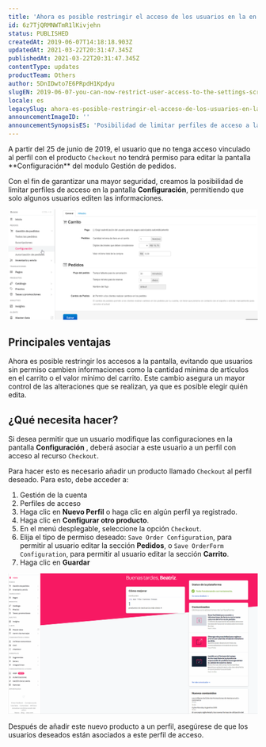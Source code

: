 ```yaml
---
title: 'Ahora es posible restringir el acceso de los usuarios en la en la pantalla de Configuración del módulo Gestión de Pedidos'
id: 6z7TjQRMNWTmR1lKivjehn
status: PUBLISHED
createdAt: 2019-06-07T14:18:18.903Z
updatedAt: 2021-03-22T20:31:47.345Z
publishedAt: 2021-03-22T20:31:47.345Z
contentType: updates
productTeam: Others
author: 5DnIDwto7E6PRpdH1Kpdyu
slugEN: 2019-06-07-you-can-now-restrict-user-access-to-the-settings-screen-on-the-orders
locale: es
legacySlug: ahora-es-posible-restringir-el-acceso-de-los-usuarios-en-la-en-la-pantalla
announcementImageID: ''
announcementSynopsisES: 'Posibilidad de limitar perfiles de acceso a la pantalla Confiuración'
---
```


<div class="alert alert-warning">
A partir del 25 de junio de 2019, el usuario que no tenga acceso vinculado al perfil con el producto <code>Checkout</code> no tendrá permiso para editar la pantalla **Configuración** del modulo Gestión de pedidos.
</div>

Con el fin de garantizar una mayor seguridad, creamos la posibilidad de limitar perfiles de acceso en la pantalla **Configuración**, permitiendo que solo algunos usuarios editen las informaciones.

![2019-06-07 17 24 38-Configuración.es](https://raw.githubusercontent.com/vtexdocs/help-center-content/refs/heads/main/docs/es/announcements/2019-06-07-ahora-es-posible-restringir-el-acceso-de-los-usuarios-en-la-en-la-pantalla_1.png)

## Principales ventajas

Ahora es posible restringir los accesos a la pantalla, evitando que usuarios sin permiso cambien informaciones como la cantidad mínima de artículos en el carrito o el valor mínimo del carrito. Este cambio asegura un mayor control de las alteraciones que se realizan, ya que es posible elegir quién edita.

## ¿Qué necesita hacer?

Si desea permitir que un usuario modifique las configuraciones en la pantalla **Configuración** , deberá asociar a este usuario a un perfil con acceso al recurso `Checkout`.

Para hacer esto es necesario añadir un producto llamado `Checkout` al perfil deseado. Para esto, debe acceder a:

 1. Gestión de la cuenta
 2. Perfiles de acceso
 3. Haga clic en **Nuevo Perfil** o haga clic en algún perfil ya registrado.
 4. Haga clic en **Configurar otro producto**.
 5. En el menú desplegable, seleccione la opción `Checkout`.
 6. Elija el tipo de permiso deseado: `Save Order Configuration`, para permitir al usuario editar la sección **Pedidos**, o `Save OrderForm Configuration`, para permitir al usuario editar la sección **Carrito**.
 7. Haga clic en **Guardar**

![GIT-Checkout.es](https://raw.githubusercontent.com/vtexdocs/help-center-content/refs/heads/main/docs/es/announcements/2019-06-07-ahora-es-posible-restringir-el-acceso-de-los-usuarios-en-la-en-la-pantalla_2.gif)

Después de añadir este nuevo producto a un perfil, asegúrese de que los usuarios deseados están asociados a este perfil de acceso.
